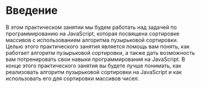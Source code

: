 # Введение

В этом практическом занятии мы будем работать над задачей по программированию на JavaScript, которая посвящена сортировке массивов с использованием алгоритма пузырьковой сортировки. Целью этого практического занятия является помощь вам понять, как работает алгоритм пузырьковой сортировки, а также дать возможность вам потренировать свои навыки программирования на JavaScript. В конце этого практического занятия вы будете лучше понимать, как реализовать алгоритм пузырьковой сортировки на JavaScript и как использовать его для сортировки массивов чисел.
